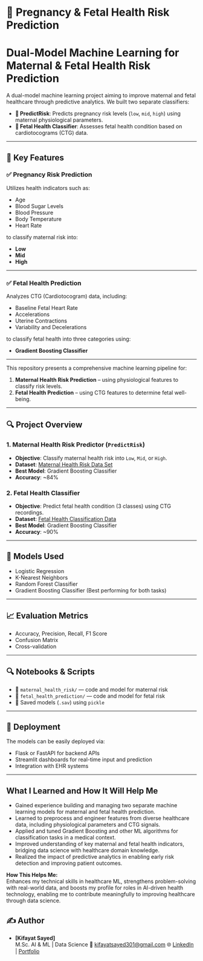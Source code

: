 # 🤰 Pregnancy & Fetal Health Risk Prediction

#  Dual-Model Machine Learning for Maternal & Fetal Health Risk Prediction

A dual-model machine learning project aiming to improve maternal and fetal healthcare through predictive analytics. We built two separate classifiers:

- **🔹 PredictRisk**: Predicts pregnancy risk levels (`low`, `mid`, `high`) using maternal physiological parameters.
- **🔹 Fetal Health Classifier**: Assesses fetal health condition based on cardiotocograms (CTG) data.

---

## 🌟 Key Features

### ✅ Pregnancy Risk Prediction
Utilizes health indicators such as:
- Age  
- Blood Sugar Levels  
- Blood Pressure  
- Body Temperature  
- Heart Rate  

to classify maternal risk into:
- **Low**
- **Mid**
- **High**

---

### ✅ Fetal Health Prediction
Analyzes CTG (Cardiotocogram) data, including:
- Baseline Fetal Heart Rate  
- Accelerations  
- Uterine Contractions  
- Variability and Decelerations  

to classify fetal health into three categories using:
- **Gradient Boosting Classifier**

---

This repository presents a comprehensive machine learning pipeline for:

1. **Maternal Health Risk Prediction** – using physiological features to classify risk levels.
2. **Fetal Health Prediction** – using CTG features to determine fetal well-being.

---

## 🔍 Project Overview

### 1. Maternal Health Risk Predictor (`PredictRisk`)
- **Objective**: Classify maternal health risk into `Low`, `Mid`, or `High`.
- **Dataset**: [Maternal Health Risk Data Set](https://www.kaggle.com/datasets/andrewmvd/maternal-health-risk-data)
- **Best Model**: Gradient Boosting Classifier
- **Accuracy**: ~84%

### 2. Fetal Health Classifier
- **Objective**: Predict fetal health condition (3 classes) using CTG recordings.
- **Dataset**: [Fetal Health Classification Data](https://www.kaggle.com/datasets/andrewmvd/fetal-health-classification)
- **Best Model**: Gradient Boosting Classifier
- **Accuracy**: ~90%

---

## 🧪 Models Used
- Logistic Regression
- K-Nearest Neighbors
- Random Forest Classifier
- Gradient Boosting Classifier (Best performing for both tasks)

---

## 📈 Evaluation Metrics
- Accuracy, Precision, Recall, F1 Score
- Confusion Matrix
- Cross-validation

---

## 🔍 Notebooks & Scripts
- 📁 `maternal_health_risk/` — code and model for maternal risk
- 📁 `fetal_health_prediction/` — code and model for fetal risk
- 🧠 Saved models (`.sav`) using `pickle`

---

## 💾 Deployment
The models can be easily deployed via:
- Flask or FastAPI for backend APIs
- Streamlit dashboards for real-time input and prediction
- Integration with EHR systems

---

## What I Learned and How It Will Help Me

- Gained experience building and managing two separate machine learning models for maternal and fetal health prediction.
- Learned to preprocess and engineer features from diverse healthcare data, including physiological parameters and CTG signals.
- Applied and tuned Gradient Boosting and other ML algorithms for classification tasks in a medical context.
- Improved understanding of key maternal and fetal health indicators, bridging data science with healthcare domain knowledge.
- Realized the impact of predictive analytics in enabling early risk detection and improving patient outcomes.

**How This Helps Me:**  
Enhances my technical skills in healthcare ML, strengthens problem-solving with real-world data, and boosts my profile for roles in AI-driven health technology, enabling me to contribute meaningfully to improving healthcare through data science.


## ✍️ Author
- **[Kifayat Sayed]**  
  M.Sc. AI & ML | Data Science 
  📧 kifayatsayed301@gmail.com 
  🌐 [LinkedIn](https://www.linkedin.com/in/kifayat-sayed-9614a9244?utm_source=share&utm_campaign=share_via&utm_content=profile&utm_medium=android_app) | [Portfolio](#)

